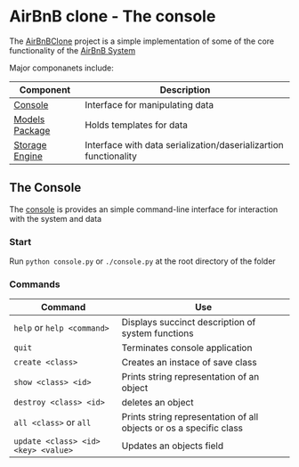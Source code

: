 # AirBnB clone - The console

The [AirBnBClone](.) project is a simple implementation of some of the core functionality of the [AirBnB System](https://www.airbnb.com/)

Major componanets include:

| Component | Description |
| ----------- | ------------------------------- |
| [Console](./console.py) | Interface for manipulating data |
| [Models Package](./models/) | Holds templates for data |
| [Storage Engine](./models/engine/) | Interface with data serialization/daserializartion functionality

## The Console
The [console](./console.py) is provides an simple command-line interface for interaction with the system and data

### Start
Run `python console.py` or `./console.py` at the root directory of the folder 

### Commands

| Command | Use |
| -------- | ---- |
| `help` or `help <command>`| Displays succinct description of system functions |
| `quit` | Terminates console application |
| ``create <class>`` | Creates an instace of save class |
| `show <class> <id>` | Prints string representation of an object |
| `destroy <class> <id>` | deletes an object |
| `all <class>` or `all` | Prints string representation of all objects or os a specific class |
| `update <class> <id> <key> <value>` | Updates an objects field |

